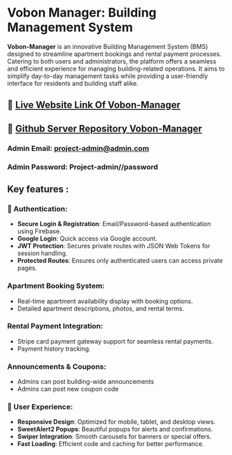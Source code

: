 # Vobon Manager: Building Management System

**Vobon-Manager** is an innovative Building Management System (BMS) designed to streamline apartment bookings and rental payment processes. Catering to both users and administrators, the platform offers a seamless and efficient experience for managing building-related operations. It aims to simplify day-to-day management tasks while providing a user-friendly interface for residents and building staff alike.

## 🔗 [Live Website Link Of **Vobon-Manager**](https://saiyam-assignment12.netlify.app/)

## 🔗 [Github Server Repository **Vobon-Manager**](https://github.com/Programming-Hero-Web-Course4/b10a12-server-side-sheikh-saiyam)

### **Admin Email:** project-admin@admin.com
### **Admin Password:** Project-admin//password

## Key features :

### **🔑 Authentication**:

- **Secure Login & Registration**: Email/Password-based authentication using Firebase.
- **Google Login**: Quick access via Google account.
- **JWT Protection**: Secures private routes with JSON Web Tokens for session handling.
- **Protected Routes**: Ensures only authenticated users can access private pages.

### **Apartment Booking System:**

- Real-time apartment availability display with booking options.
- Detailed apartment descriptions, photos, and rental terms.

### **Rental Payment Integration:**

- Stripe card payment gateway support for seamless rental payments.
- Payment history tracking.

### **Announcements & Coupons:**

- Admins can post building-wide announcements 
- Admins can post new coupon code


### **🌟 User Experience**:

- **Responsive Design**: Optimized for mobile, tablet, and desktop views.
- **SweetAlert2 Popups**: Beautiful popups for alerts and confirmations.
- **Swiper Integration**: Smooth carousels for banners or special offers.
- **Fast Loading**: Efficient code and caching for better performance.



